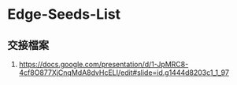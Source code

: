 # Edge-Seeds-List


## 交接檔案
1. https://docs.google.com/presentation/d/1-JpMRC8-4cf8O877XjCnqMdA8dvHcELI/edit#slide=id.g1444d8203c1_1_97
